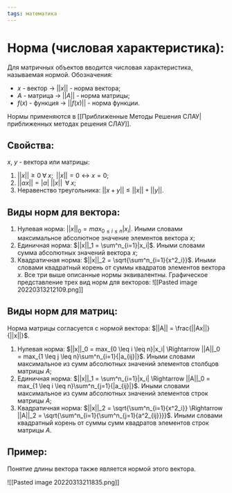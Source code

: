```yaml
---
tags: математика
---
```

# Норма (числовая характеристика):
Для матричных объектов вводится числовая характеристика, называемая нормой.
Обозначения:
* $x$ - вектор $\rightarrow$ $||x||$ - норма вектора;
* $A$ - матрица $\rightarrow$ $||A||$ - норма матрицы;
* $f(x)$ - функция $\rightarrow$ $||f(x)||$ - норма функции.

Нормы применяются в [[Приближенные Методы Решения СЛАУ|приближенных методах решения СЛАУ]].
## Свойства:
$x$, $y$ - вектора или матрицы:
1. $||x|| \geq 0\;\forall\;x;\;\;||x||=0\leftrightarrow x = 0$;
2. $||\alpha x|| = |\alpha|\:||x||\;\;\forall\;x$;
3. Неравенство треугольника: $||x + y|| \leq ||x|| + ||y||$.

## Виды норм для вектора:
1) Нулевая норма: $||x||_0 = max_{0 \leq i \leq n}|x_i|$. Иными словами максимальное абсолютное значение элементов вектора $x$;
2) Единичная норма: $||x||_1 = \sum^n_{i=1}|x_i|$. Иными словами сумма абсолютных значений вектора $x$;
3) Квадратичная норма: $||x||_2 = \sqrt{\sum^n_{i=1}{x^2_i}}$. Иными словами квадратный корень от суммы квадратов элементов вектора $x$.
Все три выше описанные нормы эквивалентны.
Графическое представление трех вид норм для векторов:
![[Pasted image 20220313212109.png]]

## Виды норм для матриц:
Норма матрицы согласуется с нормой вектора: $||A|| = \frac{||Ax||}{||x||}$.
1) Нулевая норма: $||x||_0 = max_{0 \leq i \leq n}|x_i| \Rightarrow ||A||_0 = max_{1 \leq j \leq n}\sum^n_{i=1}{|a_{ij}|}$. Иными словами максимальное из сумм абсолютных значений элементов столбцов матрицы $А$;
2) Единичная норма: $||x||_1 = \sum^n_{i=1}|x_i| \Rightarrow ||A||_0 = max_{1 \leq i \leq n}\sum^n_{j=1}{|a_{ij}|}$. Иными словами максимальное из сумм абсолютных значений элементов строк матрицы $А$;
3) Квадратичная норма: $||x||_2 = \sqrt{\sum^n_{i=1}{x^2_i}} \Rightarrow ||A||_2 = \sqrt{\sum^n_{i=1}{\sum^n_{j=1}{a^2_{ij}}}}$. Иными словами квадратный корень от суммы сумм квадратов элементов строк матрицы $А$.

## Пример:
Понятие длины вектора также является нормой этого вектора.

![[Pasted image 20220313211835.png]]